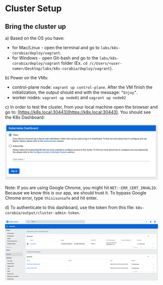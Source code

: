 
# Cluster Setup

## Bring the cluster up

a) Based on the OS you have:

- for Mac/Linux - open the terminal and go to `labs/k8s-corabia/deploy/vagrant`.
- for Windows - open Git-bash and go to the `labs/k8s-corabia/deploy/vagrant` folder (Ex. `cd
   /c/Users/<user-name>/Desktop/labs/k8s-corabia/deploy/vagrant`).

b) Power on the VMs:

- control-plane node: `vagrant up control-plane`. After the VM finish the
  initialization, the output should end with the message: `“Enjoy”`.
- worker nodes: `vagrant up node01` and `vagrant up node02`

c) In order to test the cluster, from your local machine open the browser and go
to: [https://k8s.local:30443](https://k8s.local:30443). You should see the K8s
Dashboard:

<img alt="K8s Dashboard login" src="../images/k8s-dashboard-login.png" width="600px" />

Note: If you are using Google Chrome, you might hit `NET::ERR_CERT_INVALID`.
Because we know this is our app, we should trust it. To bypass Google Chrome
error, type `thisisunsafe` and hit enter.

d) To authenticate to this dashboard, use the token from this file:
`k8s-corabia/output/cluster-admin-token`.

<img alt="K8s Dashboard" src="../images/k8s-dashboard.png" width="800px" />
